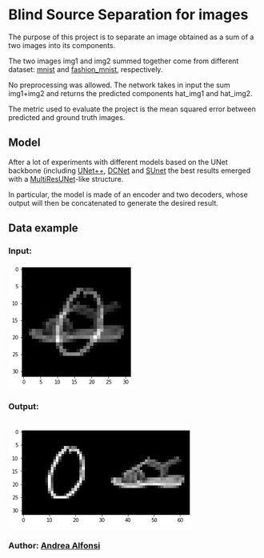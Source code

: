 # Blind Source Separation for images

The purpose of this project is to separate an image obtained as a sum of a two images into its components.

The two images img1 and img2 summed together come from different dataset: [mnist](http://yann.lecun.com/exdb/mnist/) and [fashion_mnist](https://github.com/zalandoresearch/fashion-mnist), respectively.

No preprocessing was allowed. The network takes in input the sum img1+img2 and returns the predicted components hat_img1 and hat_img2.

The metric used to evaluate the project is the mean squared error between predicted and ground truth images.

## Model

After a lot of experiments with different models based on the UNet backbone (including [UNet++](https://arxiv.org/abs/1912.05074), [DCNet](https://pubmed.ncbi.nlm.nih.gov/32444591/) and [SUnet](https://arxiv.org/abs/2202.14009) the best results emerged with a [MultiResUNet](https://arxiv.org/pdf/1902.04049.pdf)-like structure.

In particular, the model is made of an encoder and two decoders, whose output will then be concatenated to generate the desired result.

## Data example
### Input:

![input image](/img/1.png)

### Output:

![input image](/img/2.png)
---
### Author: [Andrea Alfonsi](https://www.linkedin.com/in/andrea-alfonsi-976411152/)
